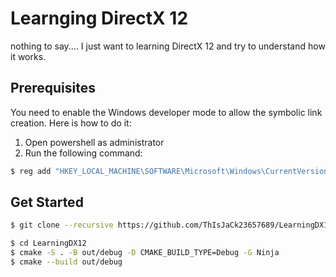 # Learnging DirectX 12
nothing to say.... I just want to learning DirectX 12 and try to understand how it works.

## Prerequisites
You need to enable the Windows developer mode to allow the symbolic link creation. Here is how to do it:
1. Open powershell as administrator
2. Run the following command:
```bash
$ reg add "HKEY_LOCAL_MACHINE\SOFTWARE\Microsoft\Windows\CurrentVersion\AppModelUnlock" /t REG_DWORD /f /v "AllowDevelopmentWithoutDevLicense" /d "1"
```

## Get Started
```bash
$ git clone --recursive https://github.com/ThIsJaCk23657689/LearningDX12.git
```

```bash
$ cd LearningDX12
$ cmake -S . -B out/debug -D CMAKE_BUILD_TYPE=Debug -G Ninja
$ cmake --build out/debug
```
